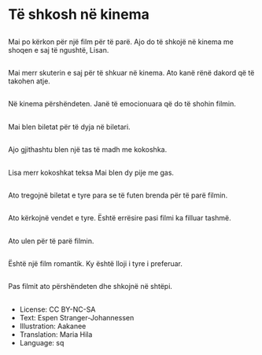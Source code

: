 # Të shkosh në kinema

##
Mai po kërkon për një film për të parë. Ajo do të shkojë në kinema me shoqen e saj të ngushtë, Lisan.

##
Mai merr skuterin e saj për të shkuar në kinema. Ato kanë rënë dakord që të takohen atje.

##
Në kinema përshëndeten. Janë të emocionuara që do të shohin filmin.

##
Mai blen biletat për të dyja në biletari.

##
Ajo gjithashtu blen një tas të madh me kokoshka.

##
Lisa merr kokoshkat teksa Mai blen dy pije me gas.

##
Ato tregojnë biletat e tyre para se të futen brenda për të parë filmin.

##
Ato kërkojnë vendet e tyre. Është errësire pasi filmi ka filluar tashmë.

##
Ato ulen për të parë filmin.

##
Është një film romantik. Ky është lloji i tyre i preferuar.

##
Pas filmit ato përshëndeten dhe shkojnë në shtëpi.

##
* License: CC BY-NC-SA
* Text: Espen Stranger-Johannessen
* Illustration: Aakanee
* Translation: Maria Hila
* Language: sq
